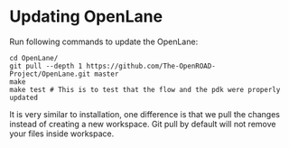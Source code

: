 # Updating OpenLane

Run following commands to update the OpenLane:

```
cd OpenLane/
git pull --depth 1 https://github.com/The-OpenROAD-Project/OpenLane.git master
make
make test # This is to test that the flow and the pdk were properly updated
```

It is very similar to installation, one difference is
that we pull the changes instead of creating a new workspace.
Git pull by default will not remove your files inside workspace.
